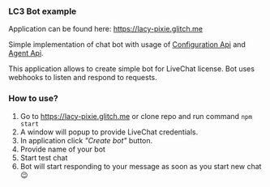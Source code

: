 ### LC3 Bot example

Application can be found here: https://lacy-pixie.glitch.me 

Simple implementation of chat bot with usage of [Configuration Api](https://developers.livechatinc.com/beta-docs/configuration-api) and [Agent Api](https://developers.livechatinc.com/beta-docs/agent-chat-api/).

This application allows to create simple bot for LiveChat license. Bot uses webhooks to listen and respond to requests.

### How to use?

1. Go to https://lacy-pixie.glitch.me or clone repo and run command `npm start`
2. A window will popup to provide LiveChat credentials.
3. In application click *"Create bot"*  button.
4. Provide name of your bot
5. Start test chat
6. Bot will start responding to your message as soon as you start new chat 😉
